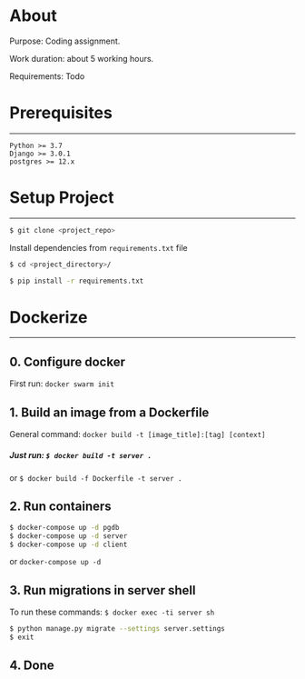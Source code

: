 # About

Purpose: Coding assignment.

Work duration: about 5 working hours.

Requirements:
Todo

# Prerequisites
------

`Python >= 3.7`   
`Django >= 3.0.1`   
`postgres >= 12.x`   

# Setup Project 
------

```bash
$ git clone <project_repo>
```

Install dependencies from `requirements.txt` file

```bash
$ cd <project_directory>/
```

```bash
$ pip install -r requirements.txt
```

# Dockerize
------

## 0. Configure docker

First run: `docker swarm init`

## 1. Build an image from a Dockerfile

General command: `docker build -t [image_title]:[tag] [context]`

##### Just run: `$ docker build -t server .`

or `$ docker build -f Dockerfile -t server .`

## 2. Run containers

```bash
$ docker-compose up -d pgdb
$ docker-compose up -d server
$ docker-compose up -d client
```

or `docker-compose up -d`

## 3. Run migrations in server shell

To run these commands: `$ docker exec -ti server sh`

```bash
$ python manage.py migrate --settings server.settings
$ exit
```

## 4. Done

